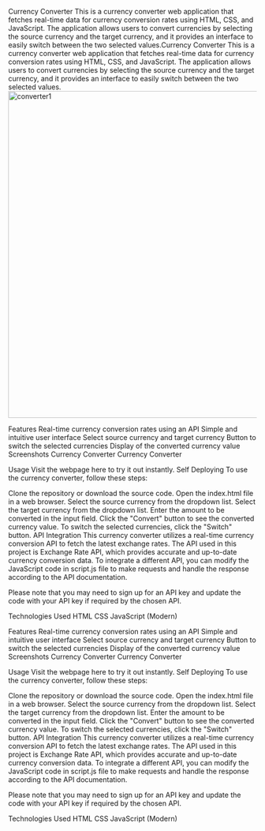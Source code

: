 Currency Converter
This is a currency converter web application that fetches real-time data for currency conversion rates using HTML, CSS, and JavaScript. The application allows users to convert currencies by selecting the source currency and the target currency, and it provides an interface to easily switch between the two selected values.Currency Converter
This is a currency converter web application that fetches real-time data for currency conversion rates using HTML, CSS, and JavaScript. The application allows users to convert currencies by selecting the source currency and the target currency, and it provides an interface to easily switch between the two selected values.
<img width="720" height="662" alt="converter1" src="https://github.com/user-attachments/assets/3fe65d81-cb07-4fef-8379-5695996775cc" />


Features
Real-time currency conversion rates using an API
Simple and intuitive user interface
Select source currency and target currency
Button to switch the selected currencies
Display of the converted currency value
Screenshots
Currency Converter Currency Converter

Usage
Visit the webpage here to try it out instantly.
Self Deploying
To use the currency converter, follow these steps:

Clone the repository or download the source code.
Open the index.html file in a web browser.
Select the source currency from the dropdown list.
Select the target currency from the dropdown list.
Enter the amount to be converted in the input field.
Click the "Convert" button to see the converted currency value.
To switch the selected currencies, click the "Switch" button.
API Integration
This currency converter utilizes a real-time currency conversion API to fetch the latest exchange rates. The API used in this project is Exchange Rate API, which provides accurate and up-to-date currency conversion data. To integrate a different API, you can modify the JavaScript code in script.js file to make requests and handle the response according to the API documentation.

Please note that you may need to sign up for an API key and update the code with your API key if required by the chosen API.

Technologies Used
HTML
CSS
JavaScript (Modern)

Features
Real-time currency conversion rates using an API
Simple and intuitive user interface
Select source currency and target currency
Button to switch the selected currencies
Display of the converted currency value
Screenshots
Currency Converter Currency Converter

Usage
Visit the webpage here to try it out instantly.
Self Deploying
To use the currency converter, follow these steps:

Clone the repository or download the source code.
Open the index.html file in a web browser.
Select the source currency from the dropdown list.
Select the target currency from the dropdown list.
Enter the amount to be converted in the input field.
Click the "Convert" button to see the converted currency value.
To switch the selected currencies, click the "Switch" button.
API Integration
This currency converter utilizes a real-time currency conversion API to fetch the latest exchange rates. The API used in this project is Exchange Rate API, which provides accurate and up-to-date currency conversion data. To integrate a different API, you can modify the JavaScript code in script.js file to make requests and handle the response according to the API documentation.

Please note that you may need to sign up for an API key and update the code with your API key if required by the chosen API.

Technologies Used
HTML
CSS
JavaScript (Modern)
